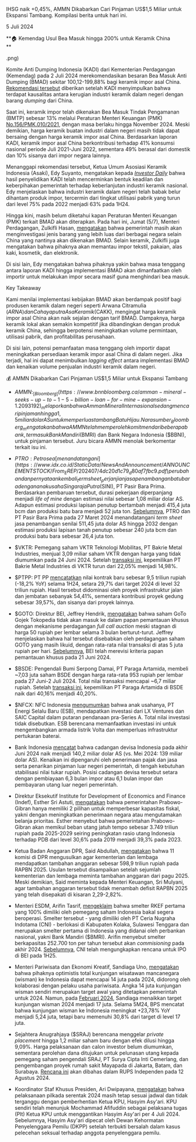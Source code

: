 IHSG naik +0,45%, AMMN Dikabarkan Cari Pinjaman US$1,5 Miliar untuk Ekspansi Tambang. Kompilasi berita untuk hari ini.

5 Juli 2024

**🏠 Kemendag Usul Bea Masuk hingga 200% untuk Keramik China  
**

.png)

Komite Anti Dumping Indonesia (KADI) dari Kementerian Perdagangan (Kemendag) pada 2 Juli 2024 merekomendasikan besaran Bea Masuk Anti Dumping (BMAD) sekitar 100,12-199,88% bagi keramik impor asal China. [Rekomendasi tersebut](https://kadi.kemendag.go.id/downloadcase/1117) diberikan setelah KADI menyimpulkan bahwa terdapat kausalitas antara kerugian industri keramik dalam negeri dengan barang _dumping_ dari China.

Saat ini, keramik impor telah dikenakan Bea Masuk Tindak Pengamanan (BMTP) sebesar 13% melalui Peraturan Menteri Keuangan (PMK) [No.156/PMK.010/2021](https://jdih.kemenkeu.go.id/download/cdf60f1a-23a1-442a-9f77-d50f06e94bf1/156~PMK.010~2021Per.pdf), dengan masa berlaku hingga November 2024. Meski demikian, harga keramik buatan industri dalam negeri masih tidak dapat bersaing dengan harga keramik impor asal China. Berdasarkan laporan KADI, keramik impor asal China berkontribusi terhadap 41% konsumsi nasional periode Juli 2021-Juni 2022, sementara 49% berasal dari domestik dan 10% sisanya dari impor negara lainnya.

Menanggapi rekomendasi tersebut, Ketua Umum Asosiasi Keramik Indonesia (Asaki), Edy Suyanto, mengatakan kepada _[Investor Daily](https://investor.id/business/366069/keramik-impor-bisa-kena-bmad-hingga-199)_ bahwa hasil penyelidikan KADI telah mencerminkan bentuk keadilan dan keberpihakan pemerintah terhadap keberlanjutan industri keramik nasional. Edy menjelaskan bahwa industri keramik dalam negeri telah babak belur dihantam produk impor, tercermin dari tingkat utilisasi pabrik yang turun dari level 75% pada 2022 menjadi 63% pada 1H24.

Hingga kini, masih belum diketahui kapan Peraturan Menteri Keuangan (PMK) terkait BMAD akan diterapkan. Pada hari ini, Jumat (5/7), Menteri Perdagangan, Zulkifli Hasan, [mengatakan](https://www.bnnbloomberg.ca/indonesia-says-tariff-review-could-cover-more-goods-countries-1.2093225) bahwa pemerintah masih akan menginvestigasi jenis barang yang lebih luas dari berbagai negara selain China yang nantinya akan dikenakan BMAD. Selain keramik, Zulkifli juga mengatakan bahwa pihaknya akan memantau impor tekstil, pakaian, alas kaki, kosmetik, dan elektronik.

Di sisi lain, Edy mengatakan bahwa pihaknya yakin bahwa masa tenggang antara laporan KADI hingga implementasi BMAD akan dimanfaatkan oleh importir untuk melakukan impor secara masif guna menghindari bea masuk.

Key Takeaway

Kami menilai implementasi kebijakan BMAD akan berdampak positif bagi produsen keramik dalam negeri seperti Arwana Citramulia ($ARNA) dan Cahayaputra Asa Keramik ($CAKK), mengingat harga keramik impor asal China akan naik sejalan dengan tarif BMAD. Dampaknya, harga keramik lokal akan semakin kompetitif jika dibandingkan dengan produk keramik China, sehingga berpotensi meningkatkan volume permintaan, utilisasi pabrik, dan profitabilitas perusahaan.

Di sisi lain, potensi pemanfaatan masa tenggang oleh importir dapat meningkatkan persediaan keramik impor asal China di dalam negeri. Jika terjadi, hal ini dapat menimbulkan _lagging effect_ antara implementasi BMAD dan kenaikan volume penjualan industri keramik dalam negeri.

💰 AMMN Dikabarkan Cari Pinjaman US$1,5 Miliar untuk Ekspansi Tambang

- $AMMN: _[Bloomberg](https://www.bnnbloomberg.ca/amman-mineral-seeks-up-to-1-5-billion-loan-for-mine-expansion-1.2093192)_ melaporkan bahwa Amman Mineral Internasional sedang mencari pinjaman hingga 1,5 miliar dolar AS untuk memperluas tambang Batu Hijau. Narasumber _Bloomberg_ mengatakan bahwa AMMN telah memperoleh komitmen dari beberapa bank, termasuk Bank Mandiri ($BMRI) dan Bank Negara Indonesia ($BBNI), untuk pinjaman tersebut. Juru bicara AMMN menolak berkomentar terkait isu ini.
- $PTRO: Petrosea [menandatangani](https://www.idx.co.id/StaticData/NewsAndAnnouncement/ANNOUNCEMENTSTOCK/From_EREP/202407/4dc20d1c79_d80af7fbc9.pdf) perubahan dan pernyataan kembali _term sheet_ perjanjian jasa penambangan batu bara dengan anak usaha Singaraja Putra ($SINI), PT Pasir Bara Prima. Berdasarkan pembaruan tersebut, durasi pekerjaan diperpanjang menjadi _life of mine_ dengan estimasi nilai sebesar 1,08 miliar dolar AS. Adapun estimasi produksi lapisan penutup bertambah menjadi 415,4 juta bcm dan produksi batu bara menjadi 52 juta ton. [Sebelumnya](https://investasi.kontan.co.id/news/petrosea-ptro-teken-kontrak-jasa-tambang-rp-8-triliun-dengan-anak-usaha-sini), PTRO dan PT Pasir Bara Prima pada 27 Maret 2024 menandatangani _term sheet_ jasa penambangan senilai 511,45 juta dolar AS hingga 2032 dengan estimasi produksi lapisan tanah penutup sebesar 240 juta bcm dan produksi batu bara sebesar 26,4 juta ton.
- $VKTR: Pemegang saham VKTR Teknologi Mobilitas, PT Bakrie Metal Industries, menjual 3,09 miliar saham VKTR dengan harga yang tidak diumumkan pada 24 Juni 2024. Setelah [transaksi ini](https://www.idx.co.id/StaticData/NewsAndAnnouncement/ANNOUNCEMENTSTOCK/From_EREP/202407/c7905f11fb_0edaeceb0a.pdf), kepemilikan PT Bakrie Metal Industries di VKTR turun dari 22,05% menjadi 14,98%.
- $PTPP: PT PP [mencatatkan](https://epaper.kontan.co.id/v2/player/view/harian/2024-07-05#page/5) nilai kontrak baru sebesar 9,5 triliun rupiah (\-18,2% YoY) selama 1H24, setara 29,7% dari target 2024 di level 32 triliun rupiah. Hasil tersebut didominasi oleh proyek infrastruktur jalan dan jembatan sebanyak 54,41%, sementara kontribusi proyek gedung sebesar 39,57%, dan sisanya dari proyek lainnya.
- $GOTO: Direktur BEI, Jeffrey Hendrik, [mengatakan](https://epaper.bisnis.com/epaper/detail/page/140855/) bahwa saham GoTo Gojek Tokopedia tidak akan masuk ke dalam papan pemantauan khusus dengan mekanisme perdagangan _full call auction_ meski stagnan di harga 50 rupiah per lembar selama 3 bulan berturut-turut. Jeffrey menjelaskan bahwa hal tersebut disebabkan oleh perdagangan saham GOTO yang masih likuid, dengan rata-rata nilai transaksi di atas 5 juta rupiah per hari. [Sebelumnya](https://snips.stockbit.com/snips-terbaru/bei-implementasikan-revisi-fca-siap-rilis-short-sell), BEI telah merevisi kriteria papan pemantauan khusus pada 21 Juni 2024.
- $BSDE: Pengendali Bumi Serpong Damai, PT Paraga Artamida, membeli ~7,03 juta saham BSDE dengan harga rata-rata 953 rupiah per lembar pada 27 Juni-2 Juli 2024. Total nilai transaksi mencapai ~6,7 miliar rupiah. Setelah [transaksi ini](https://www.idx.co.id/StaticData/NewsAndAnnouncement/ANNOUNCEMENTSTOCK/From_EREP/202407/b0bf3a2b2a_69fe22c357.pdf), kepemilikan PT Paraga Artamida di BSDE naik dari 40,16% menjadi 40,20%.
- $NFCX: NFC Indonesia [mengumumkan](https://www.idx.co.id/StaticData/NewsAndAnnouncement/ANNOUNCEMENTSTOCK/From_EREP/202407/3225e310fb_605622dfb7.pdf) bahwa anak usahanya, PT Energi Selalu Baru (ESB), mendapatkan investasi dari LX Ventures dan SAIC Capital dalam putaran pendanaan pra-Series A. Total nilai investasi tidak disebutkan. ESB berencana memanfaatkan investasi ini untuk mengembangkan armada listrik Volta dan memperluas infrastruktur pertukaran baterai.

- Bank Indonesia [mencatat](https://www.bi.go.id/id/publikasi/ruang-media/news-release/Pages/sp_2613324.aspx) bahwa cadangan devisa Indonesia pada akhir Juni 2024 naik menjadi 140,2 miliar dolar AS (vs. Mei 2024: 139 miliar dolar AS). Kenaikan ini dipengaruhi oleh penerimaan pajak dan jasa serta penarikan pinjaman luar negeri pemerintah, di tengah kebutuhan stabilisasi nilai tukar rupiah. Posisi cadangan devisa tersebut setara dengan pembiayaan 6,3 bulan impor atau 6,1 bulan impor dan pembayaran utang luar negeri pemerintah.
- Direktur Eksekutif Institute for Development of Economics and Finance (Indef), Esther Sri Astuti, [mengatakan](https://epaper.bisnis.com/epaper/detail/page/140857/) bahwa pemerintahan Prabowo-Gibran hanya memiliki 2 pilihan untuk memperbesar kapasitas fiskal, yakni dengan meningkatkan penerimaan negara atau mengutamakan belanja prioritas. Esther menyebut bahwa pemerintahan Prabowo-Gibran akan memikul beban utang jatuh tempo sebesar 3.749 triliun rupiah pada 2025-2029 seiring peningkatan rasio utang Indonesia terhadap PDB dari level 30,6% pada 2019 menjadi 39,3% pada 2023.
- Ketua Badan Anggaran DPR, Said Abdullah, [mengatakan](https://epaper.kontan.co.id/v2/player/view/harian/2024-07-05#page/3) bahwa 11 komisi di DPR mengusulkan agar kementerian dan lembaga mendapatkan tambahan anggaran sebesar 598,9 triliun rupiah pada RAPBN 2025. Usulan tersebut disampaikan setelah sejumlah kementerian dan lembaga meminta tambahan anggaran dari pagu 2025. Meski demikian, Said meminta kepada Menteri Keuangan, Sri Mulyani, agar tambahan anggaran tersebut tidak menambah defisit RAPBN 2025 yang telah disepakati di kisaran 2,29-2,82%.
- Menteri ESDM, Arifin Tasrif, [mengeklaim](https://epaper.bisnis.com/epaper/detail/page/140854/) bahwa smelter RKEF pertama yang 100% dimiliki oleh pemegang saham Indonesia bakal segera beroperasi. Smelter tersebut - yang dimiliki oleh PT Ceria Nugraha Indotama (CNI) - berlokasi di Kabupaten Kolaka, Sulawesi Tenggara dan merupakan smelter pertama di Indonesia yang didanai oleh perbankan nasional, yakni Bank Mandiri ($BMRI). Arifin menyebut smelter berkapasitas 252.700 ton per tahun tersebut akan _commisioning_ pada akhir 2024. [Sebelumnya](https://epaper.kontan.co.id/v2/player/view/harian/2024-06-13#page/12), CNI telah mengungkapkan rencana untuk IPO di BEI pada 1H25.
- Menteri Pariwisata dan Ekonomi Kreatif, Sandiaga Uno, [mengatakan](https://epaper.bisnis.com/epaper/detail/page/140853/) bahwa pihaknya optimistis total kunjungan wisatawan mancanegara (wisman) ke Indonesia dapat mencapai 14 juta pada 2024, didorong oleh kolaborasi dengan pelaku usaha pariwisata. Angka 14 juta kunjungan wisman sendiri merupakan target awal yang ditetapkan pemerintah untuk 2024. Namun, pada [Februari 2024](https://snips.stockbit.com/snips-terbaru/pemerintah-target-kunjungan-wisman-45-yoy-pada-2024), Sandiaga menaikkan target kunjungan wisman 2024 menjadi 17 juta. Selama 5M24, BPS mencatat bahwa kunjungan wisman ke Indonesia meningkat +23,78% YoY menjadi 5,24 juta, tetapi baru memenuhi 30,8% dari target di level 17 juta.
- Sejahtera Anugrahjaya ($SRAJ) berencana menggelar _private placement_ hingga 1,2 miliar saham baru dengan efek dilusi hingga 9,09%. Harga pelaksanaan dan calon investor belum diumumkan, sementara perolehan dana ditujukan untuk pelunasan utang kepada pemegang saham pengendali SRAJ, PT Surya Cipta Inti Cemerlang, dan pengembangan proyek rumah sakit Mayapada di Jakarta, Batam, dan Surabaya. [Rencana ini](https://www.idx.co.id/StaticData/NewsAndAnnouncement/ANNOUNCEMENTSTOCK/From_EREP/202407/71d150207c_f58ddc2eed.pdf) akan dibahas dalam RUPS Independen pada 12 Agustus 2024.
- Koordinator Staf Khusus Presiden, Ari Dwipayana, [mengatakan](https://nasional.kompas.com/read/2024/07/03/18050441/ketua-kpu-dipecat-istana-pilkada-tetap-sesuai-jadwal) bahwa pelaksanaan pilkada serentak 2024 masih tetap sesuai jadwal dan tidak terganggu dengan pemberhentian Ketua KPU, Hasyim Asy'ari. KPU sendiri telah menunjuk Mochammad Afifuddin sebagai pelaksana tugas (Plt) Ketua KPU untuk menggantikan Hasyim Asy'ari per 4 Juli 2024. Sebelumnya, Hasyim Asy'ari dipecat oleh Dewan Kehormatan Penyelenggara Pemilu (DKPP) setelah terbukti bersalah dalam kasus pelecehan seksual terhadap anggota penyelenggara pemilu.
